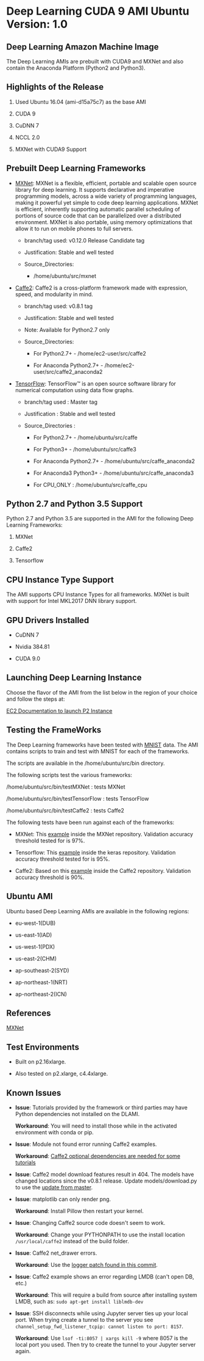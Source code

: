 # Deep Learning CUDA 9 AMI Ubuntu Version: 1\.0<a name="CUDA9_Ubuntu1"></a>

## Deep Learning Amazon Machine Image<a name="ubuntu-dplami-a"></a>

The Deep Learning AMIs are prebuilt with CUDA9 and MXNet and also contain the Anaconda Platform \(Python2 and Python3\)\.

## Highlights of the Release<a name="ubuntu-highlights-a"></a>

1. Used Ubuntu 16\.04 \(ami\-d15a75c7\) as the base AMI

1. CUDA 9

1. CuDNN 7

1. NCCL 2\.0

1. MXNet with CUDA9 Support

## Prebuilt Deep Learning Frameworks<a name="ubuntu-pdlf-a"></a>

+ [MXNet](http://mxnet.io/): MXNet is a flexible, efficient, portable and scalable open source library for deep learning\. It supports declarative and imperative programming models, across a wide variety of programming languages, making it powerful yet simple to code deep learning applications\. MXNet is efficient, inherently supporting automatic parallel scheduling of portions of source code that can be parallelized over a distributed environment\. MXNet is also portable, using memory optimizations that allow it to run on mobile phones to full servers\.

  + branch/tag used: v0\.12\.0 Release Candidate tag

  + Justification: Stable and well tested

  + Source\_Directories: 

    + /home/ubuntu/src/mxnet

+ [Caffe2](https://github.com/caffe2/caffe2): Caffe2 is a cross\-platform framework made with expression, speed, and modularity in mind\.

  + branch/tag used: v0\.8\.1 tag

  + Justification: Stable and well tested

  + Note: Available for Python2\.7 only

  + Source\_Directories: 

    + For Python2\.7\+ \- /home/ec2\-user/src/caffe2

    + For Anaconda Python2\.7\+ \- /home/ec2\-user/src/caffe2\_anaconda2

+ [TensorFlow](https://www.tensorflow.org/): TensorFlow™ is an open source software library for numerical computation using data flow graphs\.

  + branch/tag used : Master tag

  + Justification : Stable and well tested

  + Source\_Directories : 

    + For Python2\.7\+ \- /home/ubuntu/src/caffe

    + For Python3\+ \- /home/ubuntu/src/caffe3

    + For Anaconda Python2\.7\+ \- /home/ubuntu/src/caffe\_anaconda2

    + For Anaconda3 Python3\+ \- /home/ubuntu/src/caffe\_anaconda3

    + For CPU\_ONLY : /home/ubuntu/src/caffe\_cpu

## Python 2\.7 and Python 3\.5 Support<a name="ubuntu-pythonsupport-a"></a>

Python 2\.7 and Python 3\.5 are supported in the AMI for the following Deep Learning Frameworks:

1. MXNet

1. Caffe2

1. Tensorflow

## CPU Instance Type Support<a name="ubuntu-cpu-instance-a"></a>

The AMI supports CPU Instance Types for all frameworks\. MXNet is built with support for Intel MKL2017 DNN library support\. 

## GPU Drivers Installed<a name="ubuntu-gpu-drivers-a"></a>

+ CuDNN 7

+ Nvidia 384\.81

+ CUDA 9\.0

## Launching Deep Learning Instance<a name="ubuntu-launching-dl-a"></a>

Choose the flavor of the AMI from the list below in the region of your choice and follow the steps at:

[EC2 Documentation to launch P2 Instance](http://docs.aws.amazon.com/AWSEC2/latest/UserGuide/launching-instance.html)

## Testing the FrameWorks<a name="ubuntu-testing-frameworks-a"></a>

The Deep Learning frameworks have been tested with [MNIST](http://yann.lecun.com/exdb/mnist/) data\. The AMI contains scripts to train and test with MNIST for each of the frameworks\. 

The scripts are available in the /home/ubuntu/src/bin directory\.

The following scripts test the various frameworks:

/home/ubuntu/src/bin/testMXNet : tests MXNet

/home/ubuntu/src/bin/testTensorFlow : tests TensorFlow

/home/ubuntu/src/bin/testCaffe2 : tests Caffe2

The following tests have been run against each of the frameworks:

+ MXNet: This [example](https://github.com/dmlc/mxnet/blob/master/example/image-classification/train_mnist.py) inside the MXNet repository\. Validation accuracy threshold tested for is 97%\.

+ Tensorflow: This [example](https://github.com/fchollet/keras/blob/master/examples/mnist_cnn.py) inside the keras repository\. Validation accuracy threshold tested for is 95%\.

+ Caffe2: Based on this [example](https://github.com/caffe2/caffe2/blob/master/caffe2/python/tutorials/MNIST.ipynb) inside the Caffe2 repository\. Validation accuracy threshold is 90%\.

## Ubuntu AMI<a name="ubuntu-ami-a"></a>

Ubuntu based Deep Learning AMIs are available in the following regions:

+ eu\-west\-1\(DUB\)

+ us\-east\-1\(IAD\)

+ us\-west\-1\(PDX\)

+ us\-east\-2\(CHM\)

+ ap\-southeast\-2\(SYD\)

+ ap\-northeast\-1\(NRT\)

+ ap\-northeast\-2\(ICN\)

## References<a name="ubuntu-references-a"></a>

[MXNet](http://mxnet.io/)

## Test Environments<a name="ubuntu-test-environments-a"></a>

+ Built on p2\.16xlarge\.

+ Also tested on p2\.xlarge, c4\.4xlarge\.

## Known Issues<a name="known-issues-a"></a>

+ **Issue**: Tutorials provided by the framework or third parties may have Python dependencies not installed on the DLAMI\. 

  **Workaround**: You will need to install those while in the activated environment with conda or pip\.

+ **Issue**: Module not found error running Caffe2 examples\. 

  **Workaround**: [Caffe2 optional dependencies are needed for some tutorials](https://caffe2.ai/docs/getting-started.html)

+ **Issue**: Caffe2 model download features result in 404\. The models have changed locations since the v0\.8\.1 release\. Update models/download\.py to use the [update from master](https://github.com/caffe2/caffe2/blob/master/caffe2/python/models/download.py#L40)\.

+ **Issue**: matplotlib can only render png\. 

  **Workaround**: Install Pillow then restart your kernel\.

+ **Issue**: Changing Caffe2 source code doesn't seem to work\. 

  **Workaround**: Change your PYTHONPATH to use the install location `/usr/local/caffe2` instead of the build folder\.

+ **Issue**: Caffe2 net\_drawer errors\. 

  **Workaround**: Use the [logger patch found in this commit](https://github.com/caffe2/caffe2/commit/2b2744062cf4ac7599c77f70ea61d976629b934a#diff-1de171cab0b3f1f6618b1f26480c5945R29)\.

+ **Issue**: Caffe2 example shows an error regarding LMDB \(can't open DB, etc\.\) 

  **Workaround**: This will require a build from source after installing system LMDB, such as: `sudo apt-get install liblmdb-dev`

+ **Issue**: SSH disconnects while using Jupyter server ties up your local port\. When trying create a tunnel to the server you see `channel_setup_fwd_listener_tcpip: cannot listen to port: 8157`\.

  **Workaround**: Use `lsof -ti:8057 | xargs kill -9` where 8057 is the local port you used\. Then try to create the tunnel to your Jupyter server again\.
